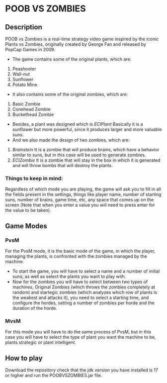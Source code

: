 # POOB VS ZOMBIES
## Description
POOB vs Zombies is a real-time strategy video game inspired by the iconic Plants vs Zombies, originally created by George Fan and released by PopCap Games in 2009.
- The game contains some of the original plants, which are:
1. Peashooter
2. Wall-nut
3. Sunflower
4. Potato Mine
- It also contains some of the original zombies, which are:
1. Basic Zombie
2. Conehead Zombie
3. Buckethead Zombie
- Besides, a plant was designed which is *ECIPlant* Basically it is a sunflower but more powerful, since it produces larger and more valuable suns.
- And we also made the design of two zombies, which are:
1. *Brainstein* It is a zombie that will produce brains, which have a behavior similar to suns, but in this case will be used to generate zombies.
2. *ECIZombie* It is a zombie that will stay in the box in which it is generated and will throw bombs that will destroy the plants.
### Things to keep in mind:
Regardless of which mode you are playing, the game will ask you to fill in all the fields present in the settings, things like player name, number of starting suns, number of brains, game time, etc, any space that comes up on the screen (Note that when you enter a value you will need to press enter for the value to be taken).
## Game Modes
### PvsM
For the PvsM mode, it is the basic mode of the game, in which the player, managing the plants, is confronted with the zombies managed by the machine.
- To start the game, you will have to select a name and a number of initial suns, as well as select the plants you want to play with.
- Now for the zombies you will have to select between two types of machines, Original Zombies (which throws the zombies completely at random) and startegic zombies (which analyzes which row of plants is the weakest and attacks it), you need to select a starting time, and configure the hordes, setting a number of zombies per horde and the duration of the horde.
### MvsM
For this mode you will have to do the same process of PvsM, but in this case you will have to select the type of plant you want the machine to be, plants strategic or plant intelligent.
## How to play
Download the repository check that the jdk version you have installed is 17 or higher and run the POOBVSZOMBIES.jar file.